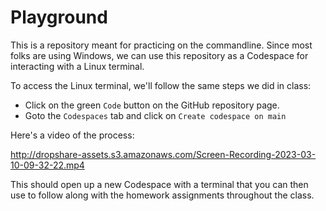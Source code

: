 # Playground

This is a repository meant for practicing on the commandline. Since most folks are using Windows, we can use this repository as a Codespace for interacting with a Linux terminal.

To access the Linux terminal, we'll follow the same steps we did in class:

* Click on the green `Code` button on the GitHub repository page.
* Goto the `Codespaces` tab and click on `Create codespace on main`

Here's a video of the process:

http://dropshare-assets.s3.amazonaws.com/Screen-Recording-2023-03-10-09-32-22.mp4

This should open up a new Codespace with a terminal that you can then use to follow along with the homework assignments throughout the class.
